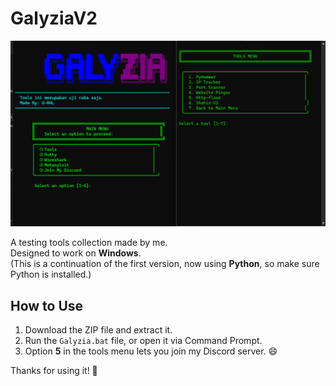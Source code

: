 # GalyziaV2  
![Galyzia](GalyziaV2/image/galyzia.png)

A testing tools collection made by me.  
Designed to work on **Windows**.  
(This is a continuation of the first version, now using **Python**, so make sure Python is installed.)

## How to Use

1. Download the ZIP file and extract it.  
2. Run the `Galyzia.bat` file, or open it via Command Prompt.  
3. Option **5** in the tools menu lets you join my Discord server. 😄

Thanks for using it! 🙏
